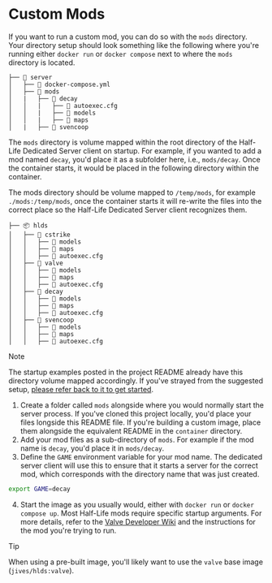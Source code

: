 # Custom Mods

If you want to run a custom mod, you can do so with the `mods` directory. Your directory setup should look something like the following where you're running either `docker run` or `docker compose` next to where the `mods` directory is located.

```
├── 📂 server
│   ├── 📜 docker-compose.yml
│   ├── 📂 mods
│   |   ├── 📂 decay
│   │   |   ├── 📜 autoexec.cfg
│   │   |   ├── 📂 models
│   │   |   ├── 📂 maps
│   |   ├── 📂 svencoop
```

The `mods` directory is volume mapped within the root directory of the Half-Life Dedicated Server client on startup. For example, if you wanted to add a mod named `decay`, you'd place it as a subfolder here, i.e., `mods/decay`. Once the container starts, it would be placed in the following directory within the container.

The mods directory should be volume mapped to `/temp/mods`, for example `./mods:/temp/mods`, once the container starts it will re-write the files into the correct place so the Half-Life Dedicated Server client recognizes them.

```
├── 📦 hlds
│   ├── 📂 cstrike
│   │   ├── 📂 models
│   │   ├── 📂 maps
│   │   ├── 📜 autoexec.cfg
│   ├── 📂 valve
│   │   ├── 📂 models
│   │   ├── 📂 maps
│   │   ├── 📜 autoexec.cfg
│   ├── 📂 decay
│   │   ├── 📂 models
│   │   ├── 📂 maps
│   │   ├── 📜 autoexec.cfg
│   ├── 📂 svencoop
│   │   ├── 📂 models
│   │   ├── 📂 maps
│   │   ├── 📜 autoexec.cfg
```

> [!NOTE]  
> The startup examples posted in the project README already have this directory volume mapped accordingly. If you've strayed from the suggested setup, [please refer back to it to get started](../README.md).

1. Create a folder called `mods` alongside where you would normally start the server process. If you've cloned this project locally, you'd place your files longside this README file. If you're building a custom image, place them alongside the equivalent README in the `container` directory.
2. Add your mod files as a sub-directory of `mods`. For example if the mod name is `decay`, you'd place it in `mods/decay`.
3. Define the `GAME` environment variable for your mod name. The dedicated server client will use this to ensure that it starts a server for the correct mod, which corresponds with the directory name that was just created.

```bash
export GAME=decay
```

4. Start the image as you usually would, either with `docker run` or `docker compose up`. Most Half-Life mods require specific startup arguments. For more details, refer to the [Valve Developer Wiki](https://developer.valvesoftware.com/wiki/Half-Life_Dedicated_Server) and the instructions for the mod you're trying to run.

> [!TIP]  
> When using a pre-built image, you'll likely want to use the `valve` base image (`jives/hlds:valve`).
